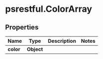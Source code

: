 # psrestful.ColorArray

## Properties
Name | Type | Description | Notes
------------ | ------------- | ------------- | -------------
**color** | **Object** |  | 
